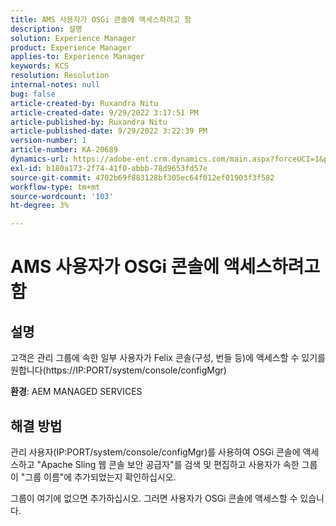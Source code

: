 ```yaml
---
title: AMS 사용자가 OSGi 콘솔에 액세스하려고 함
description: 설명
solution: Experience Manager
product: Experience Manager
applies-to: Experience Manager
keywords: KCS
resolution: Resolution
internal-notes: null
bug: false
article-created-by: Ruxandra Nitu
article-created-date: 9/29/2022 3:17:51 PM
article-published-by: Ruxandra Nitu
article-published-date: 9/29/2022 3:22:39 PM
version-number: 1
article-number: KA-20689
dynamics-url: https://adobe-ent.crm.dynamics.com/main.aspx?forceUCI=1&pagetype=entityrecord&etn=knowledgearticle&id=0aa2b2da-0940-ed11-9db1-0022480867fb
exl-id: b180a173-2f74-41f0-abbb-78d9653fd57e
source-git-commit: 4702b69f883128bf305ec64f012ef01903f3f582
workflow-type: tm+mt
source-wordcount: '103'
ht-degree: 3%

---
```


# AMS 사용자가 OSGi 콘솔에 액세스하려고 함

## 설명


고객은 관리 그룹에 속한 일부 사용자가 Felix 콘솔(구성, 번들 등)에 액세스할 수 있기를 원합니다(https://IP:PORT/system/console/configMgr)



<b>환경</b>: AEM MANAGED SERVICES


## 해결 방법


관리 사용자(IP:PORT/system/console/configMgr)를 사용하여 OSGi 콘솔에 액세스하고 &quot;Apache Sling 웹 콘솔 보안 공급자&quot;를 검색 및 편집하고 사용자가 속한 그룹이 &quot;그룹 이름&quot;에 추가되었는지 확인하십시오.

그룹이 여기에 없으면 추가하십시오. 그러면 사용자가 OSGi 콘솔에 액세스할 수 있습니다.
